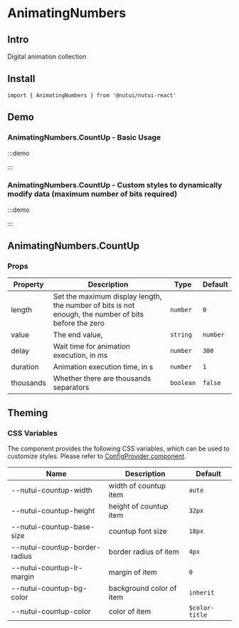 # AnimatingNumbers

## Intro

Digital animation collection

## Install

```tsx
import { AnimatingNumbers } from '@nutui/nutui-react'
```

## Demo

### AnimatingNumbers.CountUp - Basic Usage

:::demo

<CodeBlock src='h5/demo1.tsx'></CodeBlock>

:::

### AnimatingNumbers.CountUp - Custom styles to dynamically modify data (maximum number of bits required)

:::demo

<CodeBlock src='h5/demo2.tsx'></CodeBlock>

:::

## AnimatingNumbers.CountUp

### Props

| Property | Description | Type | Default |
| --- | --- | --- | --- |
| length | Set the maximum display length, the number of bits is not enough, the number of bits before the zero | `number` | `0` |
| value | The end value, | `string` | `number` |
| delay | Wait time for animation execution, in ms | `number` | `300` |
| duration | Animation execution time, in s | `number` | `1` |
| thousands | Whether there are thousands separators | `boolean` | `false` |

## Theming

### CSS Variables

The component provides the following CSS variables, which can be used to customize styles. Please refer to [ConfigProvider component](#/en-US/component/configprovider).

| Name | Description | Default |
| --- | --- | --- |
| \--nutui-countup-width | width of countup item | `auto` |
| \--nutui-countup-height | height of countup item | `32px` |
| \--nutui-countup-base-size | countup font size | `18px` |
| \--nutui-countup-border-radius | border radius of item | `4px` |
| \--nutui-countup-lr-margin | margin of item | `0` |
| \--nutui-countup-bg-color | background color of item | `inherit` |
| \--nutui-countup-color | color of item | `$color-title` |
